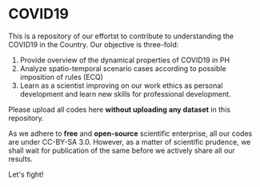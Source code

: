 # COVID19

This is a repository of our effortst to contribute to understanding the COVID19 in the Country.
Our objective is three-fold:
1. Provide overview of the dynamical properties of COVID19 in PH
2. Analyze spatio-temporal scenario cases according to possible imposition of rules (ECQ)
3. Learn as a scientist improving on our work ethics as personal development and learn new skills for professional development.

Please upload all codes here **without uploading any dataset** in this repository.

As we adhere to **free** and **open-source** scientific enterprise, all our codes are under CC-BY-SA 3.0.
However, as a matter of scientific prudence, we shall wait for publication of the same before we actively share all our results.

Let's fight!
